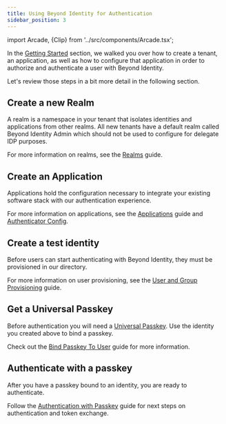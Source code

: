 ```yaml
---
title: Using Beyond Identity for Authentication
sidebar_position: 3
---
```


import Arcade, {Clip} from '../src/components/Arcade.tsx';

In the [Getting Started](/docs/v1/getting-started) section, we walked you over how to create a tenant, an application, as well as how to configure that application in order to authorize and authenticate a user with Beyond Identity.

Let's review those steps in a bit more detail in the following section.

## Create a new Realm

A realm is a namespace in your tenant that isolates identities and applications from other realms. All new tenants have a default realm called Beyond Identity Admin which should not be used to configure for delegate IDP purposes.

For more information on realms, see the [Realms](./workflows/realms.md) guide.

<Arcade clip={Clip.CreateRealm} />

## Create an Application

Applications hold the configuration necessary to integrate your existing software stack with our authentication experience.

For more information on applications, see the [Applications](./workflows/applications.md) guide and [Authenticator Config](/docs/v1/platform-overview/authenticator-config).

<Arcade clip={Clip.CreateApplication} />

## Create a test identity

Before users can start authenticating with Beyond Identity, they must be provisioned in our directory.

For more information on user provisioning, see the [User and Group Provisioning](./workflows/user-provisioning.md) guide.

<Arcade clip={Clip.CreateIdentity} />

## Get a Universal Passkey

Before authentication you will need a [Universal Passkey](./platform-overview/passkeys-and-devices/what-are-passkeys.md). Use the identity you created above to bind a passkey.

Check out the [Bind Passkey To User](./workflows/bind-passkey) guide for more information.

## Authenticate with a passkey

After you have a passkey bound to an identity, you are ready to authenticate.

Follow the [Authentication with Passkey](./workflows/authentication.md) guide for next steps on authentication and token exchange.
